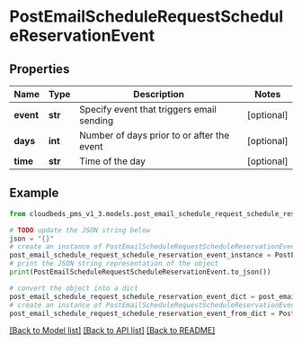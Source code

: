 # PostEmailScheduleRequestScheduleReservationEvent



## Properties

Name | Type | Description | Notes
------------ | ------------- | ------------- | -------------
**event** | **str** | Specify event that triggers email sending | [optional] 
**days** | **int** | Number of days prior to or after the event | [optional] 
**time** | **str** | Time of the day | [optional] 

## Example

```python
from cloudbeds_pms_v1_3.models.post_email_schedule_request_schedule_reservation_event import PostEmailScheduleRequestScheduleReservationEvent

# TODO update the JSON string below
json = "{}"
# create an instance of PostEmailScheduleRequestScheduleReservationEvent from a JSON string
post_email_schedule_request_schedule_reservation_event_instance = PostEmailScheduleRequestScheduleReservationEvent.from_json(json)
# print the JSON string representation of the object
print(PostEmailScheduleRequestScheduleReservationEvent.to_json())

# convert the object into a dict
post_email_schedule_request_schedule_reservation_event_dict = post_email_schedule_request_schedule_reservation_event_instance.to_dict()
# create an instance of PostEmailScheduleRequestScheduleReservationEvent from a dict
post_email_schedule_request_schedule_reservation_event_from_dict = PostEmailScheduleRequestScheduleReservationEvent.from_dict(post_email_schedule_request_schedule_reservation_event_dict)
```
[[Back to Model list]](../README.md#documentation-for-models) [[Back to API list]](../README.md#documentation-for-api-endpoints) [[Back to README]](../README.md)


